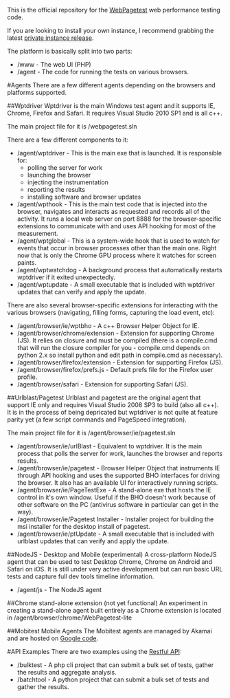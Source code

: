 This is the official repository for the [WebPagetest](http://www.webpagetest.org/) web performance testing code.

If you are looking to install your own instance, I recommend grabbing the latest [private instance release](https://sites.google.com/a/webpagetest.org/docs/private-instances).

The platform is basically split into two parts:

* /www - The web UI (PHP)
* /agent - The code for running the tests on various browsers.

#Agents
There are a few different agents depending on the browsers and platforms supported.

##Wptdriver
Wptdriver is the main Windows test agent and it supports IE, Chrome, Firefox and Safari.  It requires Visual Studio 2010 SP1 and is all c++.

The main project file for it is /webpagetest.sln

There are a few different components to it:

* /agent/wptdriver - This is the main exe that is launched.  It is responsible for:
    + polling the server for work
    + launching the browser
    + injecting the instrumentation
    + reporting the results
    + installing software and browser updates
* /agent/wpthook - This is the main test code that is injected into the browser, navigates and interacts as requested and records all of the activity.  It runs a local web server on port 8888 for the browser-specific extensions to communicate with and uses API hooking for most of the measurement.
* /agent/wptglobal - This is a system-wide hook that is used to watch for events that occur in browser processes other than the main one.  Right now that is only the Chrome GPU process where it watches for screen paints.
* /agent/wptwatchdog - A background process that automatically restarts wptdriver if it exited unexpectedly.
* /agent/wptupdate - A small executable that is included with wptdriver updates that can verify and apply the update.

There are also several browser-specific extensions for interacting with the various browsers (navigating, filling forms, capturing the load event, etc):

* /agent/browser/ie/wptbho - A c++ Browser Helper Object for IE.
* /agent/browser/chrome/extension - Extension for supporting Chrome (JS).  It relies on closure and must be compiled (there is a compile.cmd that will run the closure compiler for you - compile.cmd depends on python 2.x so install python and edit path in compile.cmd as necessary).
* /agent/browser/firefox/extension - Extension for supporting Firefox (JS).
* /agent/browser/firefox/prefs.js - Default prefs file for the Firefox user profile.
* /agent/browser/safari - Extension for supporting Safari (JS).

##Urlblast/Pagetest
Urlblast and pagetest are the original agent that support IE only and requires Visual Studio 2008 SP3 to build (also all c++).  It is in the process of being depricated but wptdriver is not quite at feature parity yet (a few script commands and PageSpeed integration).

The main project file for it is /agent/browser/ie/pagetest.sln

* /agent/browser/ie/urlBlast - Equivalent to wptdriver.  It is the main process that polls the server for work, launches the browser and reports results.
* /agent/browser/ie/pagetest - Browser Helper Object that instruments IE through API hooking and uses the supported BHO interfaces for driving the browser.  It also has an available UI for interactively running scripts.
* /agent/browser/ie/PageTestExe - A stand-alone exe that hosts the IE control in it's own window.  Useful if the BHO doesn't work because of other software on the PC (antivirus software in particular can get in the way).
* /agent/browser/ie/Pagetest Installer - Installer project for building the msi installer for the desktop install of pagetest.
* /agent/browser/ie/ptUpdate - A small executable that is included with urlblast updates that can verify and apply the update.

##NodeJS - Desktop and Mobile (experimental)
A cross-platform NodeJS agent that can be used to test Desktop Chrome, Chrome on Android and Safari on iOS.  It is still under very active development but can run basic URL tests and capture full dev tools timeline information.

* /agent/js - The NodeJS agent

##Chrome stand-alone extension (not yet functional)
An experiment in creating a stand-alone agent built entirely as a Chrome extension is located in /agent/browser/chrome/WebPagetest-lite

##Mobitest Mobile Agents
The Mobitest agents are managed by Akamai and are hosted on [Google code](https://code.google.com/p/mobitest-agent/).

#API Examples
There are two examples using the [Restful API](https://sites.google.com/a/webpagetest.org/docs/advanced-features/webpagetest-restful-apis):

* /bulktest - A php cli project that can submit a bulk set of tests, gather the results and aggregate analysis.
* /batchtool - A python project that can submit a bulk set of tests and gather the results.